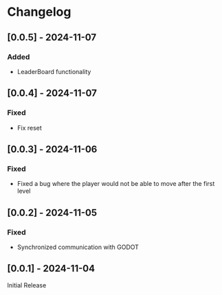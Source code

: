 # Changelog

## [0.0.5] - 2024-11-07
### Added
- LeaderBoard functionality


## [0.0.4] - 2024-11-07
### Fixed
- Fix reset

## [0.0.3] - 2024-11-06
### Fixed
- Fixed a bug where the player would not be able to move after the first level

## [0.0.2] - 2024-11-05
### Fixed
- Synchronized communication with GODOT

## [0.0.1] - 2024-11-04
Initial Release
